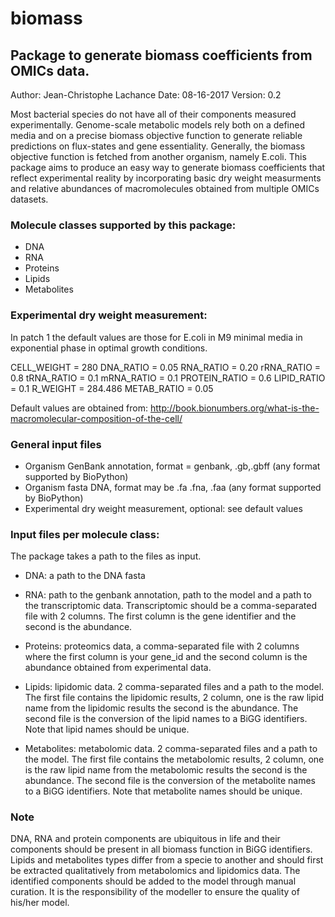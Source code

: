 # biomass
## Package to generate biomass coefficients from OMICs data.

Author: Jean-Christophe Lachance
Date: 08-16-2017
Version: 0.2

Most bacterial species do not have all of their components measured experimentally. Genome-scale metabolic models rely both on a defined media and on a precise biomass objective function to generate reliable predictions on flux-states and gene essentiality. Generally, the biomass objective function is fetched from another organism, namely E.coli. This package aims to produce an easy way to generate biomass coefficients that reflect experimental reality by incorporating basic dry weight measurments and relative abundances of macromolecules obtained from multiple OMICs datasets. 

### Molecule classes supported by this package:
- DNA
- RNA
- Proteins
- Lipids
- Metabolites

### Experimental dry weight measurement:
In patch 1 the default values are those for E.coli in M9 minimal media in exponential phase in optimal growth conditions.

CELL_WEIGHT = 280
DNA_RATIO = 0.05
RNA_RATIO = 0.20
rRNA_RATIO = 0.8
tRNA_RATIO = 0.1
mRNA_RATIO = 0.1
PROTEIN_RATIO = 0.6
LIPID_RATIO = 0.1
R_WEIGHT = 284.486
METAB_RATIO = 0.05

Default values are obtained from:
http://book.bionumbers.org/what-is-the-macromolecular-composition-of-the-cell/

### General input files

- Organism GenBank annotation, format = genbank, .gb,.gbff (any format supported by BioPython)
- Organism fasta DNA, format may be .fa .fna, .faa (any format supported by BioPython)
- Experimental dry weight measurement, optional: see default values

### Input files per molecule class:
The package takes a path to the files as input.

- DNA: a path to the DNA fasta

- RNA: path to the genbank annotation, path to the model and a path to the transcriptomic data. Transcriptomic should be a comma-separated file with 2 columns. The first column is the gene identifier and the second is the abundance.

- Proteins: proteomics data, a comma-separated file with 2 columns where the first column is your gene_id and the second column is the abundance obtained from experimental data.

- Lipids: lipidomic data. 2 comma-separated files and a path to the model. The first file contains the lipidomic results, 2 column, one is the raw lipid name from the lipidomic results the second is the abundance. The second file is the conversion of the lipid names to a BiGG identifiers. Note that lipid names should be unique. 

- Metabolites: metabolomic data. 2 comma-separated files and a path to the model. The first file contains the metabolomic results, 2 column, one is the raw lipid name from the metabolomic results the second is the abundance. The second file is the conversion of the metabolite names to a BiGG identifiers. Note that metabolite names should be unique. 

### Note

DNA, RNA and protein components are ubiquitous in life and their components should be present in all biomass function in BiGG identifiers.
Lipids and metabolites types differ from a specie to another and should first be extracted qualitatively from metabolomics and lipidomics data. The identified components should be added to the model through manual curation. It is the responsibility of the modeller to ensure the quality of his/her model. 




